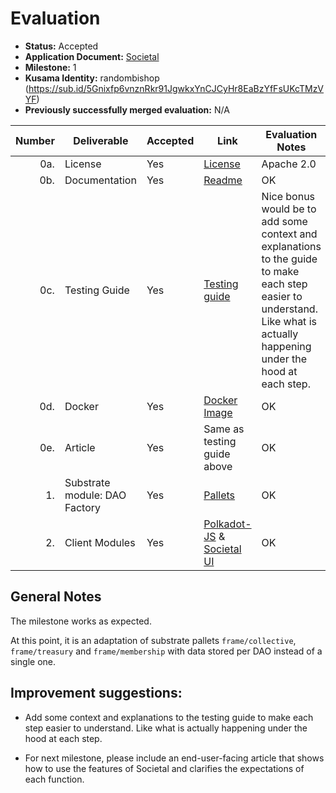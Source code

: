 # Evaluation

- **Status:** Accepted
- **Application Document:** [Societal](https://github.com/sctllabs/Grants-Program/blob/master/applications/Societal.md)
- **Milestone:** 1
- **Kusama Identity:** randombishop (https://sub.id/5Gnixfp6vnznRkr91JgwkxYnCJCyHr8EaBzYfFsUKcTMzVYF)
- **Previously successfully merged evaluation:** N/A

| Number | Deliverable                   | Accepted | Link                                                                                                                                                                          | Evaluation Notes                                                                                                                                                           |
| -----: | ----------------------------- | -------- | ----------------------------------------------------------------------------------------------------------------------------------------------------------------------------- | -------------------------------------------------------------------------------------------------------------------------------------------------------------------------- |
|    0a. | License                       | Yes      | [License](https://github.com/sctllabs/societal-grant-submission/blob/main/LICENSE)                                                                                            | Apache 2.0                                                                                                                                                                 |
|    0b. | Documentation                 | Yes      | [Readme](https://github.com/sctllabs/societal-grant-submission/blob/main/README.md)                                                                                           | OK                                                                                                                                                                         |
|    0c. | Testing Guide                 | Yes      | [Testing guide](https://github.com/sctllabs/societal-grant-submission/blob/main/docs/TestingGuide.md)                                                                         | Nice bonus would be to add some context and explanations to the guide to make each step easier to understand. Like what is actually happening under the hood at each step. |
|    0d. | Docker                        | Yes      | [Docker Image](https://hub.docker.com/layers/societal/societal-node/v67af404/images/sha256-a4de91a608c221c7e025df1311c9eccd9c10b90e4d0e1920dae32bd1097685c3?context=explore)  | OK                                                                                                                                                                         |
|    0e. | Article                       | Yes      | Same as testing guide above                                                                                                                                                   | OK                                                                                                                                                                         |
|     1. | Substrate module: DAO Factory | Yes      | [Pallets](https://github.com/sctllabs/societal-grant-submission/tree/main/pallets)                                                                                            | OK                                                                                                                                                                         |
|     2. | Client Modules                | Yes      | [Polkadot-JS](https://polkadot.js.org/apps/#/explorer?rpc=ws://localhost:9944) & [Societal UI](https://github.com/sctllabs/societal-front-end/tree/w3f-grant-minor-ui-update) | OK                                                                                                                                                                         |

## General Notes

The milestone works as expected.

At this point, it is an adaptation of
substrate pallets `frame/collective`, `frame/treasury` and `frame/membership`
with data stored per DAO instead of a single one.

## Improvement suggestions:

- Add some context and explanations to the testing guide to make each step easier to understand.
  Like what is actually happening under the hood at each step.

- For next milestone, please include an end-user-facing article that
  shows how to use the features of Societal and clarifies the expectations of each function.
